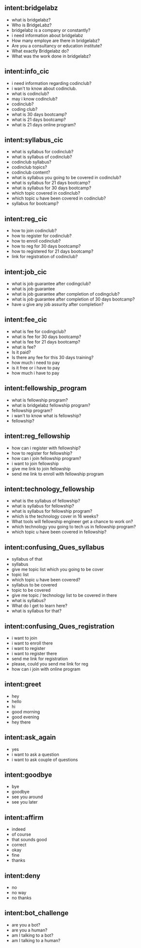 ## intent:bridgelabz
- what is bridgelabz?
- Who is BridgeLabz?
- bridgelabz is a company or constantly?
- i need information about bridgelabz
- How many employe are there in bridgelabz?
- Are you a consultancy or education institute?
- What exactly Bridgelabz do?
- What was the work done in bridgelabz?

## intent:info_cic
- i need information regarding codinclub?
- i wan't to know about codinclub.
- what is codinclub?
- may i know codinclub?
- codinclub?
- coding club?
- what is 30 days bootcamp?
- what is 21 days bootcamp?
- what is 21 days online program?

## intent:syllabus_cic
- what is syllabus for codinclub?
- what is syllabus of codinclub?
- codinclub syllabus?
- codinclub topics?
- codinclub content?
- what is syllabus you going to be covered in codinclub? 
- what is syllabus for 21 days bootcamp?
- what is syllabus for 30 days bootcamp?
- which topic covered in codinclub?
- which topic u have been covered in codinclub?
- syllabus for bootcamp?

## intent:reg_cic
- how to join codinclub?
- how to register for codinclub?
- how to enroll codinclub?
- how to reg for 30 days bootcamp?
- how to registered for 21 days bootcamp?
- link for registration of codinclub?

## intent:job_cic
- what is job guarantee after codingclub?
- what is job guarantee
- what is job guarantee after completion of codingclub?
- what is job guarantee after completion of 30 days bootcamp?
- have u give any job assurity after completion?

## intent:fee_cic
- what is fee for codingclub?
- what is fee for 30 days bootcamp?
- what is fee for 21 days bootcamp?
- what is fee?
- Is it paid?
- Is there any fee for this 30 days training?
- how much i need to pay
- is it free or i have to pay
- how much i have to pay

## intent:fellowship_program
- what is fellowship program?
- what is bridgelabz fellowship program?
- fellowship program?
- i wan't to know what is fellowship?
- fellowship?

## intent:reg_fellowship
- how can i register with fellowship?
- how to register for fellowship?
- how can i join fellowship program?
- i want to join fellowship
- give me link to join fellowship
- send me link to enroll with fellowship program

## intent:technology_fellowship
- what is the syllabus of fellowship?
- what is syllabus for fellowship?
- what is syllabus for fellowship program?
- which is the technology cover in 16 weeks?
- What tools will fellowship engineer get a chance to work on?
- which technology you going to tech us in fellowship program?
- which topic u have been covered in fellowship?
 

## intent:confusing_Ques_syllabus
- syllabus of that
- syllabus
- give me topic list which you going to be cover
- topic list
- which topic u have been covered?
- syllabus to be covered
- topic to be covered
- give me topic / technology list to be covered in there
- what is syllabus?
- What do I get to learn here?
- what is syllabus for that?

## intent:confusing_Ques_registration
- i want to join
- i want to enroll there
- i want to register
- i want to register there
- send me link for registration
- please, could you send me link for reg
- how can i join with online program

## intent:greet
- hey
- hello
- hi
- good morning
- good evening
- hey there

## intent:ask_again
- yes
- i want to ask a question
- i want to ask couple of questions

## intent:goodbye
- bye
- goodbye
- see you around
- see you later

## intent:affirm
- indeed
- of course
- that sounds good
- correct
- okay
- fine
- thanks

## intent:deny
- no
- no way
- no thanks

## intent:bot_challenge
- are you a bot?
- are you a human?
- am I talking to a bot?
- am I talking to a human?
